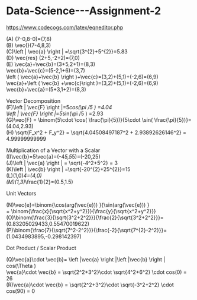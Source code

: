 # Data-Science---Assignment-2


https://www.codecogs.com/latex/eqneditor.php <br />

(A) (7-0,8-0)=(7,8) <br />
(B) \vec{}(7-4,8,3) <br />
(C)\left | \vec{a} \right | =\sqrt{3^{2}+5^{2}}=5.83<br />
(D) \vec{res} (2+5,-2+2)=(7,0)<br />
(E) \vec{a}+\vec{b}=(3+5,2+1)=(8,3)<br />
\vec{b}+\vec{c}=(5-2,1+6)=(3,7)<br />
\left ( \vec{a}+\vec{b} \right )+\vec{c}=(3,2)+(5,1)+(-2,6)=(6,9)<br />
\vec{a}+\left ( \vec{b} +\vec{c}\right )=(3,2)+(5,1)+(-2,6)=(6,9)<br />
\vec{b}+\vec{a}=(5+3,1+2)=(8,3)<br />

Vector Decomposition<br />
(F)\left | \vec{F} \right |=5*cos(\pi /5 ) =4.04<br />
\left | \vec{F} \right |=5*sin(\pi /5 ) =2.93<br />
(G)\vec{F} = \binom{5\cdot \cos( \frac{\pi}{5})}{5\cdot \sin( \frac{\pi}{5})}=(4.04,2.93)<br />
(H) \sqrt{F_x^2 + F_y^2} = \sqrt{4.04508497187^2 + 2.93892626146^2} = 4.99999999999<br />

Multiplication of a Vector with a Scalar<br />
(I)\vec{b}=5\vec{a}=(-4*5,5*5)=(-20,25)<br />
(J)\left | \vec{a} \right | = \sqrt{-4^2+5^2} = 3<br />
(K)\left | \vec{b} \right | =\sqrt{-20^{2}+25^{2}}=15<br />
(L)(1,0)*4=(4,0)<br />
(M)(1,3)*\frac{1}{2}=(0.5,1.5) <br />

Unit Vectors

(N)\vec{e}=\binom{\cos(arg(\vec{e}))  }{\sin(arg(\vec{e})) } <br />
= \binom{\frac{x}{\sqrt{x^2+y^2}}}{\frac{y}{\sqrt{x^2+y^2}}} <br />
(O)\binom{\frac{3}{\sqrt{3^2+2^2}}}{\frac{2}{\sqrt{3^2+2^2}}}=(0.83205029433,0.55470019622)<br />
(P)\binom{\frac{7}{\sqrt{7^2-2^2}}}{\frac{-2}{\sqrt{7^{2}-2^2}}}=(1.0434983895,-0.298142397)<br />

Dot Product / Scalar Product<br />

(Q)\vec{a}\cdot \vec{b}= \left |\vec{a}  \right |\left |\vec{b}  \right | cos(\Theta ) <br />
\vec{a}\cdot \vec{b} = \sqrt{2^2+3^2}\cdot \sqrt{4^2+6^2} \cdot cos(0) = 26<br />
(R)\vec{a}\cdot \vec{b} = \sqrt{2^2+3^2}\cdot \sqrt{-3^2+2^2} \cdot cos(90) = 0<br />
